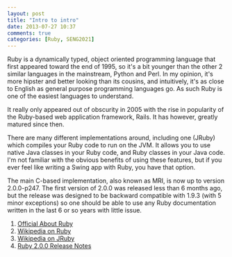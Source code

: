```yaml
---
layout: post
title: "Intro to intro"
date: 2013-07-27 10:37
comments: true
categories: [Ruby, SENG2021]
---
```


Ruby is a dynamically typed, object oriented programming language that first appeared toward the end of 1995, so it's a bit younger than the other 2 similar languages in the mainstream, Python and Perl. In my opinion, it's more hipster and better looking than its cousins, and intuitively, it's as close to English as general purpose programming languages go. As such Ruby is one of the easiest languages to understand.

It really only appeared out of obscurity in 2005 with the rise in popularity of the Ruby-based web application framework, Rails. It has however, greatly matured since then.

There are many different implementations around, including one (JRuby) which compiles your Ruby code to run on the JVM. It allows you to use native Java classes in your Ruby code, and Ruby classes in your Java code. I'm not familiar with the obvious benefits of using these features, but if you ever feel like writing a Swing app with Ruby, you have that option.

The main C-based implementation, also known as MRI, is now up to version 2.0.0-p247. The first version of 2.0.0 was released less than 6 months ago, but the release was designed to be backward compatible with 1.9.3 (with 5 minor exceptions) so one should be able to use any Ruby documentation written in the last 6 or so years with little issue.

1. [Official About Ruby][1]
2. [Wikipedia on Ruby][2]
3. [Wikipedia on JRuby][3]
4. [Ruby 2.0.0 Release Notes][4]

  [1]: http://www.ruby-lang.org/en/about/
  [2]: http://en.wikipedia.org/wiki/Ruby_(programming_language)
  [3]: http://en.wikipedia.org/wiki/JRuby
  [4]: http://www.ruby-lang.org/en/news/2013/02/24/ruby-2-0-0-p0-is-released/
